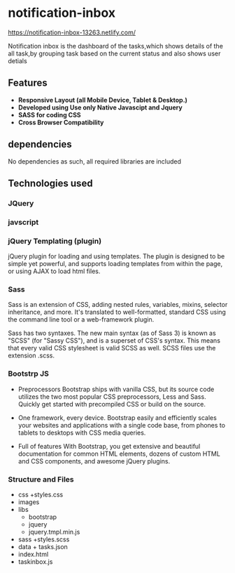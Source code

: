 # notification-inbox
https://notification-inbox-13263.netlify.com/

Notification inbox is the dashboard of the tasks,which shows details of the all task,by grouping task 
based on the current status and also shows user detials


## Features
+ **Responsive Layout (all Mobile Device, Tablet & Desktop.)**
+ **Developed using Use only Native Javascipt and Jquery**
+ **SASS for coding CSS**
+ **Cross Browser Compatibility**


## dependencies

No dependencies as such, all required libraries are included

## Technologies used

###  JQuery

### javscript

### jQuery Templating (plugin)
jQuery plugin for loading and using templates. The plugin is designed to be simple yet powerful, and supports loading templates from within the page, or using AJAX to load html files.

### Sass
Sass is an extension of CSS, adding nested rules, variables, mixins, selector inheritance, and more. It's translated to well-formatted, standard CSS using the command line tool or a web-framework plugin.

Sass has two syntaxes. The new main syntax (as of Sass 3) is known as "SCSS" (for "Sassy CSS"), and is a superset of CSS's syntax. This means that every valid CSS stylesheet is valid SCSS as well. SCSS files use the extension .scss.

### Bootstrp JS

+ Preprocessors
Bootstrap ships with vanilla CSS, but its source code utilizes the two most popular CSS preprocessors, Less and Sass. Quickly get started with precompiled CSS or build on the source.

+ One framework, every device.
Bootstrap easily and efficiently scales your websites and applications with a single code base, from phones to tablets to desktops with CSS media queries.

+ Full of features
With Bootstrap, you get extensive and beautiful documentation for common HTML elements, dozens of custom HTML and CSS components, and awesome jQuery plugins.

### Structure and Files

 + css
     +styles.css
 + images
 + libs
      + bootstrap
      + jquery
      + jquery.tmpl.min.js
 + sass
      +styles.scss
 + data
       + tasks.json
 + index.html
 + taskinbox.js





